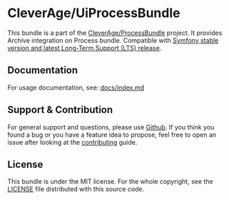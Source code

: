 CleverAge/UiProcessBundle
=======================

This bundle is a part of the [CleverAge/ProcessBundle](https://github.com/cleverage/process-bundle) project.
It provides Archive integration on Process bundle.
Compatible with [Symfony stable version and latest Long-Term Support (LTS) release](https://symfony.com/releases).

## Documentation

For usage documentation, see:
[docs/index.md](docs/index.md)

## Support & Contribution

For general support and questions, please use [Github](https://github.com/cleverage/ui-process-bundle/issues).
If you think you found a bug or you have a feature idea to propose, feel free to open an issue after looking at the [contributing](CONTRIBUTING.md) guide.

## License

This bundle is under the MIT license.
For the whole copyright, see the [LICENSE](LICENSE) file distributed with this source code.
